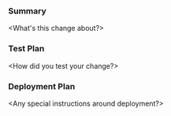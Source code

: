 ### Summary
<What's this change about?>

### Test Plan
<How did you test your change?>

### Deployment Plan
<Any special instructions around deployment?>
